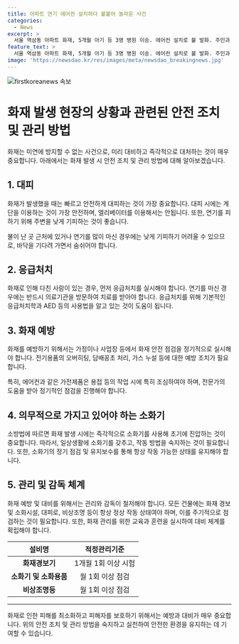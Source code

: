 ```yaml
---
title: 아파트 연기 에어컨 설치하다 불붙어 놀라운 사건
categories:
  - News
excerpt: >
  서울 역삼동 아파트 화재, 5개월 아기 등 3명 병원 이송. 에어컨 설치로 불 발화. 주민과 초등학교 대피. 경찰 조사 중.
feature_text: >
  서울 역삼동 아파트 화재, 5개월 아기 등 3명 병원 이송. 에어컨 설치로 불 발화. 주민과 초등학교 대피. 경찰 조사 중.
image: 'https://newsdao.kr/res/images/meta/newsdao_breakingnews.jpg'
---
```


<p><img src="https://newsdao.kr/res/images/meta/newsdao_breakingnews.jpg" alt="firstkoreanews 속보" /></p>

<h1>화재 발생 현장의 상황과 관련된 안전 조치 및 관리 방법</h1>

<p data-ke-size="size16">화재는 미연에 방지할 수 없는 사건으로, 미리 대비하고 즉각적으로 대처하는 것이 매우 중요합니다. 아래에서는 화재 발생 시 안전 조치 및 관리 방법에 대해 알아보겠습니다.</p>

<h2 data-ke-size="size26">1. <b>대피</b></h2>

<p data-ke-size="size16">화재가 발생했을 때는 빠르고 안전하게 대피하는 것이 가장 중요합니다. 대피 시에는 계단을 이용하는 것이 가장 안전하며, 엘리베이터를 이용해서는 안됩니다. 또한, 연기를 피하기 위해 주변을 낮게 기피하는 것이 좋습니다.</p>

<p data-ke-size="size16">불이 난 곳 근처에 있거나 연기를 많이 마신 경우에는 낮게 기피하기 어려울 수 있으므로, 바닥을 기다려 가면서 숨쉬어야 합니다.</p>

<h2 data-ke-size="size26">2. <b>응급처치</b></h2>

<p data-ke-size="size16">화재로 인해 다친 사람이 있는 경우, 먼저 응급처치를 실시해야 합니다. 연기를 마신 경우에는 반드시 의료기관을 방문하여 치료를 받아야 합니다. 응급처치를 위해 기본적인 응급처치학과 AED 등의 사용법을 알고 있는 것이 도움이 됩니다.</p>

<h2 data-ke-size="size26">3. <b>화재 예방</b></h2>

<p data-ke-size="size16">화재를 예방하기 위해서는 가정이나 사업장 등에서 화재 안전 점검을 정기적으로 실시해야 합니다. 전기용품의 오버히팅, 담배꽁초 처리, 가스 누설 등에 대한 예방 조치가 필요합니다.</p>

<p data-ke-size="size16">특히, 에어컨과 같은 가전제품은 용접 등의 작업 시에 특히 조심하여야 하며, 전문가의 도움을 받아 정기적인 점검을 진행해야 합니다.</p>

<h2 data-ke-size="size26">4. <b>의무적으로 가지고 있어야 하는 소화기</b></h2>

<p data-ke-size="size16">소방법에 따르면 화재 발생 시에는 즉각적으로 소화기를 사용해 초기에 진압하는 것이 중요합니다. 따라서, 일상생활에 소화기를 갖추고, 작동 방법을 숙지하는 것이 필요합니다. 또한, 소화기의 정기 점검 및 유지보수를 통해 항상 작동 가능한 상태를 유지해야 합니다.</p>

<h2 data-ke-size="size26">5. <b>관리 및 감독 체계</b></h2>

<p data-ke-size="size16">화재 예방 및 대비를 위해서는 관리와 감독이 철저해야 합니다. 모든 건물에는 화재 경보 및 소화시설, 대피로, 비상조명 등이 항상 정상 작동 상태여야 하며, 이를 주기적으로 점검하는 것이 필요합니다. 또한, 화재 관리를 위한 교육과 훈련을 실시하여 대비 체계를 확립해야 합니다.</p>

<table>
    <thead>
        <tr>
            <th>설비명</th>
            <th>적정관리기준</th>
        </tr>
    </thead>
    <tbody>
        <tr>
            <td style="text-align: center; height: 17px;"><b>화재경보기</b></td>
            <td style="text-align: center; height: 17px;">1개월 1회 이상 시험</td>
        </tr>
        <tr>
            <td style="text-align: center; height: 17px;"><b>소화기 및 소화용품</b></td>
            <td style="text-align: center; height: 17px;">월 1회 이상 점검</td>
        </tr>
        <tr>
            <td style="text-align: center; height: 17px;"><b>비상조명등</b></td>
            <td style="text-align: center; height: 17px;">월 1회 이상 점검</td>
        </tr>
    </tbody>
</table>

<hr>

<p data-ke-size="size16">화재로 인한 피해를 최소화하고 피해자를 보호하기 위해서는 예방과 대비가 매우 중요합니다. 위의 안전 조치 및 관리 방법을 숙지하고 실천하여 안전한 환경을 유지하는 데 기여할 수 있습니다.</p>

